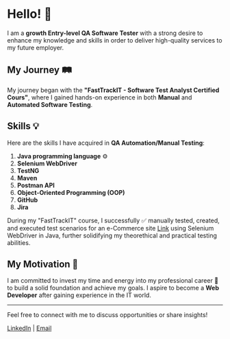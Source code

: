 # Hello! 👋

I am a **growth Entry-level QA Software Tester** with a strong desire to enhance my knowledge and skills in order to deliver high-quality services to my future employer.

## My Journey 🛤️

My journey began with the **"FastTrackIT - Software Test Analyst Certified Cours"**, where I gained hands-on experience in both **Manual** and **Automated Software Testing**.

## Skills 💡

Here are the skills I have acquired in **QA Automation/Manual Testing**:

1. **Java programming language** ⚙️
2. **Selenium WebDriver**
3. **TestNG**
4. **Maven**
5. **Postman API**
6. **Object-Oriented Programming (OOP)**
7. **GitHub**
8. **Jira**

During my "FastTrackIT" course, I successfully ✅ manually tested, created, and executed test scenarios for an e-Commerce site [Link](https://ecommerce-playground.lambdatest.io/) using Selenium WebDriver in Java, further solidifying my theorethical and practical testing abilities.

## My Motivation 🎯

I am committed to invest my time and energy into my professional career 💼 to build a solid foundation and achieve my goals. 
I aspire to become a **Web Developer** after gaining experience in the IT world.

---

Feel free to connect with me to discuss opportunities or share insights! 

[LinkedIn](www.linkedin.com/in/dobosmihaiqa) | [Email](mihai21dobos@gmail.com)


<!--
**Mihai212/mihai212** is a ✨ _special_ ✨ repository because its `README.md` (this file) appears on your GitHub profile.

Here are some ideas to get you started:

- 🔭 I’m currently working on ...
- 🌱 I’m currently learning ...
- 👯 I’m looking to collaborate on ...
- 🤔 I’m looking for help with ...
- 💬 Ask me about ...
- 📫 How to reach me: ...
- 😄 Pronouns: ...
- ⚡ Fun fact: ...
-->
